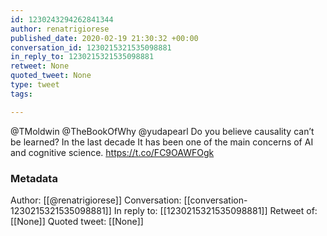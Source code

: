 ```yaml
---
id: 1230243294262841344
author: renatrigiorese
published_date: 2020-02-19 21:30:32 +00:00
conversation_id: 1230215321535098881
in_reply_to: 1230215321535098881
retweet: None
quoted_tweet: None
type: tweet
tags:

---
```


@TMoldwin @TheBookOfWhy @yudapearl Do you believe causality can’t be learned? In the last decade It has been one of the main concerns of AI and cognitive science.
https://t.co/FC9OAWFOgk

### Metadata

Author: [[@renatrigiorese]]
Conversation: [[conversation-1230215321535098881]]
In reply to: [[1230215321535098881]]
Retweet of: [[None]]
Quoted tweet: [[None]]
